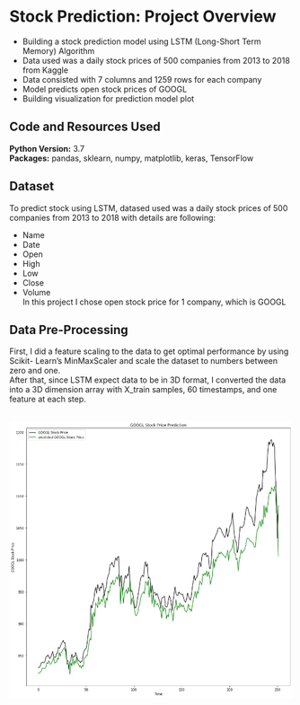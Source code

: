 # Stock Prediction: Project Overview 
* Building a stock prediction model using LSTM (Long-Short Term Memory) Algorithm
* Data used was a daily stock prices of 500 companies from 2013 to 2018 from Kaggle
* Data consisted with 7 columns and 1259 rows for each company
* Model predicts open stock prices of GOOGL
* Building visualization for prediction model plot

## Code and Resources Used 
**Python Version:** 3.7  
**Packages:** pandas, sklearn, numpy, matplotlib, keras, TensorFlow

## Dataset
To predict stock using LSTM, datased used was a daily stock prices of 500 companies from 2013 to 2018 with details are following:
*	Name
*	Date
*	Open
*	High
*	Low 
* Close
* Volume
<br />In this project I chose open stock price for 1 company, which is GOOGL

## Data Pre-Processing
First, I did a feature scaling to the data to get optimal performance by using Scikit- Learn’s MinMaxScaler and scale the dataset to numbers between zero and one.
<br />After that, since LSTM expect data to be in 3D format, I converted the data into a 3D dimension array with X_train samples, 60 timestamps, and one feature at each step.

<br />![](https://github.com/novaldi21/ds_stock_prediction/blob/master/Stock_Prediction.png)
